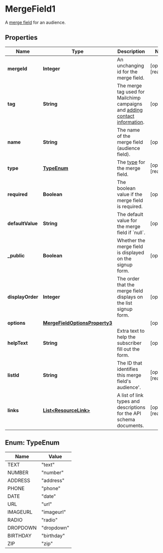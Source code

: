

# MergeField1

A [merge field](https://mailchimp.com/developer/marketing/docs/merge-fields/) for an audience.

## Properties

| Name | Type | Description | Notes |
|------------ | ------------- | ------------- | -------------|
|**mergeId** | **Integer** | An unchanging id for the merge field. |  [optional] [readonly] |
|**tag** | **String** | The merge tag used for Mailchimp campaigns and [adding contact information](https://mailchimp.com/developer/marketing/docs/merge-fields/#add-merge-data-to-contacts). |  [optional] |
|**name** | **String** | The name of the merge field (audience field). |  [optional] |
|**type** | [**TypeEnum**](#TypeEnum) | The [type](https://mailchimp.com/developer/marketing/docs/merge-fields/#structure) for the merge field. |  [optional] [readonly] |
|**required** | **Boolean** | The boolean value if the merge field is required. |  [optional] |
|**defaultValue** | **String** | The default value for the merge field if &#x60;null&#x60;. |  [optional] |
|**_public** | **Boolean** | Whether the merge field is displayed on the signup form. |  [optional] |
|**displayOrder** | **Integer** | The order that the merge field displays on the list signup form. |  [optional] |
|**options** | [**MergeFieldOptionsProperty3**](MergeFieldOptionsProperty3.md) |  |  [optional] |
|**helpText** | **String** | Extra text to help the subscriber fill out the form. |  [optional] |
|**listId** | **String** | The ID that identifies this merge field&#39;s audience&#39;. |  [optional] [readonly] |
|**links** | [**List&lt;ResourceLink&gt;**](ResourceLink.md) | A list of link types and descriptions for the API schema documents. |  [optional] [readonly] |



## Enum: TypeEnum

| Name | Value |
|---- | -----|
| TEXT | &quot;text&quot; |
| NUMBER | &quot;number&quot; |
| ADDRESS | &quot;address&quot; |
| PHONE | &quot;phone&quot; |
| DATE | &quot;date&quot; |
| URL | &quot;url&quot; |
| IMAGEURL | &quot;imageurl&quot; |
| RADIO | &quot;radio&quot; |
| DROPDOWN | &quot;dropdown&quot; |
| BIRTHDAY | &quot;birthday&quot; |
| ZIP | &quot;zip&quot; |



